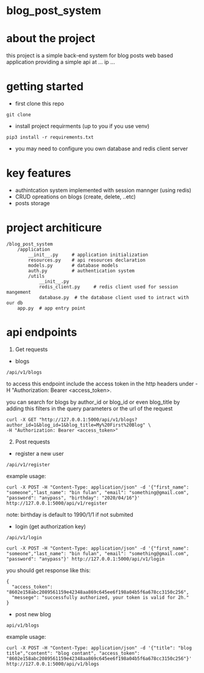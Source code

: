# blog_post_system


# about the project
this project is a simple back-end system for blog posts web based application
providing a simple api at ... ip ...


# getting started
- first clone this repo
```
git clone 
```
- install project requirments (up to you if you use venv)
```
pip3 install -r requirements.txt
```
- you may need to configure you own database and redis client server

#  key features
- authintcation system implemented with session mannger (using redis)
- CRUD opreations on blogs (create, delete, ..etc)
- posts storage

# project architicure
```
/blog_post_system
    /application
        __init__.py     # application initialization
        resources.py    # api resources declaration
        models.py       # database models
        auth.py         # authentication system
        /utils
            __init__.py
            redis_client.py     # redis client used for session mangement
            database.py  # the database client used to intract with our db
    app.py  # app entry point
```


# api endpoints

1. Get requests

- blogs
```
/api/v1/blogs
```
to access this endpoint include the access token
in the http headers under -H "Authorization: Bearer <access_token>.

you can search for blogs by author_id or blog_id or even blog_title
by adding this filters in the query parameters or the url of the request
```
curl -X GET "http://127.0.0.1:5000/api/v1/blogs?author_id=1&blog_id=1&blog_title=My%20First%20Blog" \
-H "Authorization: Bearer <access_token>"
```

2. Post requests

- register a new user
```
/api/v1/register
```
example usage:
```
curl -X POST -H "Content-Type: application/json" -d '{"first_name": "someone","last_name": "bin fulan", "email": "something@gmail.com", "password": "anypass", "birthday": "2020/04/16"}' http://127.0.0.1:5000/api/v1/register
```
note: birthday is default to 1990/1/1 if not submited

- login (get authorization key)
```
/api/v1/login
```
```
curl -X POST -H "Content-Type: application/json" -d '{"first_name": "someone","last_name": "bin fulan", "email": "something@gmail.com", "password": "anypass"}' http://127.0.0.1:5000/api/v1/login
```
you should get response like this:
```
{
  "access_token": "8602e158abc2089561159e42348aa869c645ee6f198a04b5f6a678cc3150c256",
  "messege": "successfully authorized, your token is valid for 2h."
}
```

- post new blog
```
api/v1/blogs
```
example usage:
```
curl -X POST -H "Content-Type: application/json" -d '{"title": "blog title","content": "blog contant", "access_token": "8602e158abc2089561159e42348aa869c645ee6f198a04b5f6a678cc3150c256"}' http://127.0.0.1:5000/api/v1/blogs
```
